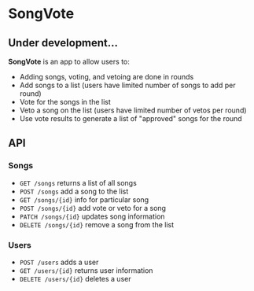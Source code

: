 # SongVote

## Under development...

**SongVote** is an app to allow users to:
- Adding songs, voting, and vetoing are done in rounds
- Add songs to a list (users have limited number of songs to add per round)
- Vote for the songs in the list
- Veto a song on the list (users have limited number of vetos per round)
- Use vote results to generate a list of "approved" songs for the round

## API
### Songs
- `GET /songs` returns a list of all songs
- `POST /songs` add a song to the list
- `GET /songs/{id}` info for particular song
- `POST /songs/{id}` add vote or veto for a song
- `PATCH /songs/{id}` updates song information
- `DELETE /songs/{id}` remove a song from the list

### Users
- `POST /users` adds a user
- `GET /users/{id}` returns user information
- `DELETE /users/{id}` deletes a user
